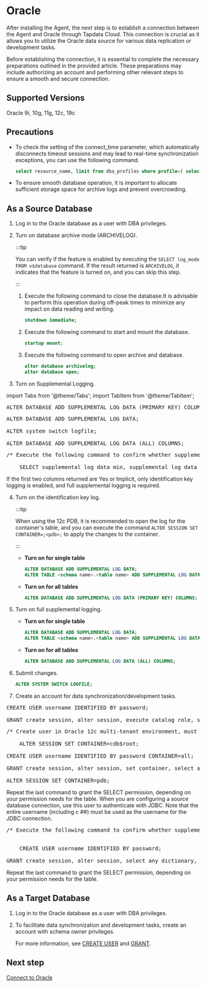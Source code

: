 # Oracle

After installing the Agent, the next step is to establish a connection between the Agent and Oracle through Tapdata Cloud. This connection is crucial as it allows you to utilize the Oracle data source for various data replication or development tasks.

Before establishing the connection, it is essential to complete the necessary preparations outlined in the provided article. These preparations may include authorizing an account and performing other relevant steps to ensure a smooth and secure connection.

## Supported Versions

Oracle 9i, 10g, 11g, 12c, 19c

## Precautions
* To check the setting of the connect_time parameter, which automatically disconnects timeout sessions and may lead to real-time synchronization exceptions, you can use the following command.

   ```sql
   select resource_name, limit from dba_profiles where profile=( select profile from dba_users where username = '<username>');
   ```

* To ensure smooth database operation, it is important to allocate sufficient storage space for archive logs and prevent overcrowding.
## As a Source Database

1. Log in to the Oracle database as a user with DBA privileges.

2. Turn on database archive mode (ARCHIVELOG).

   :::tip

   You can verify if the feature is enabled by executing the `SELECT log_mode FROM v$database` command. If the result returned is `ARCHIVELOG`, it indicates that the feature is turned on, and you can skip this step.

   :::

   1. Execute the following command to close the database.It is advisable to perform this operation during off-peak times to minimize any impact on data reading and writing.

      ```sql
      shutdown immediate;
      ```

   2. Execute the following command to start and mount the database.

      ```sql
      startup mount;
      ```

   3. Execute the following command to open archive and database.

      ```sql
      alter database archivelog;
      alter database open;


3. Turn on Supplemental Logging.

import Tabs from '@theme/Tabs';
import TabItem from '@theme/TabItem';

<Tabs className="unique-tabs">
    <TabItem value="9i" label="Oracle 9i" default>
    <pre>ALTER DATABASE ADD SUPPLEMENTAL LOG DATA (PRIMARY KEY) COLUMNS;</pre>
   </TabItem>
   <TabItem value="10g11g" label="Oracle 10g、11g">
    <pre>ALTER DATABASE ADD SUPPLEMENTAL LOG DATA;<br />
ALTER system switch logfile;<br />
ALTER DATABASE ADD SUPPLEMENTAL LOG DATA (ALL) COLUMNS;</pre>
   </TabItem>
   <TabItem value="12c" label="Oracle 12c">
    <pre>/* Execute the following command to confirm whether supplemental logging is enabled */<br />
    SELECT supplemental_log_data_min, supplemental_log_data_pk, supplemental_log_data_all FROM v$database;
</pre>
<p>If the first two columns returned are Yes or Implicit, only identification key logging is enabled, and full supplemental logging is required. </p>
   </TabItem>
  </Tabs>

4. Turn on the identification key log.

   :::tip

   When using the 12c PDB, it is recommended to open the log for the container's table, and you can execute the command `ALTER SESSION SET CONTAINER=;<pdb>;` to apply the changes to the container.

   :::

   * **Turn on for single table**

      ```sql
      ALTER DATABASE ADD SUPPLEMENTAL LOG DATA;
      ALTER TABLE <schema name>.<table name> ADD SUPPLEMENTAL LOG DATA (PRIMARY KEY) COLUMNS;
      ```

   * **Turn on for all tables**

      ```sql
      ALTER DATABASE ADD SUPPLEMENTAL LOG DATA (PRIMARY KEY) COLUMNS;
      ```

5. Turn on full supplemental logging.

   * **Turn on for single table**

      ```sql
      ALTER DATABASE ADD SUPPLEMENTAL LOG DATA;
      ALTER TABLE <schema name>.<table name> ADD SUPPLEMENTAL LOG DATA (ALL) COLUMNS;
      ```

   * **Turn on for all tables**

      ```sql
      ALTER DATABASE ADD SUPPLEMENTAL LOG DATA (ALL) COLUMNS;
      ```

6. Submit changes.

   ```sql
   ALTER SYSTEM SWITCH LOGFILE;
   ```

7. Create an account for data synchronization/development tasks.

<Tabs className="unique-tabs">
    <TabItem value="account10g11g" label="Oracle 10g&#12289;11g" default>
    <pre>CREATE USER username IDENTIFIED BY password;<br />
GRANT create session, alter session, execute_catalog_role, select any dictionary, select any transaction, select any table, create any table, create any index, unlimited tablespace to user name;</pre>
   </TabItem>
   <TabItem value="account12c-m" label="Oracle 12c（Multi-tenant Mode）">
    <pre>/* Create user in Oracle 12c multi-tenant environment, must be created in cdb, and the naming convention is c##name */<br />
    ALTER SESSION SET CONTAINER=cdb$root;<br />
CREATE USER username IDENTIFIED BY password CONTAINER=all;<br />
GRANT create session, alter session, set container, select any dictionary, select any transaction, logmining, execute_catalog_role, create any table, create any index, unlimited tablespace TO username CONTAINER=all;<br />
ALTER SESSION SET CONTAINER=pdb;</pre>
    <p>Repeat the last command to grant the SELECT permission, depending on your permission needs for the table. When you are configuring a source database connection, use this user to authenticate with JDBC. Note that the entire username (including c ##) must be used as the username for the JDBC connection. </p>
   </TabItem>
   <TabItem value="account12c-s" label="Oracle 12c（Standard Mode）">
    <pre>/* Execute the following command to confirm whether supplemental logging is enabled */
<br />
    CREATE USER username IDENTIFIED BY password;<br />
GRANT create session, alter session, select any dictionary, select any transaction, logmining, execute_catalog_role, create any table, create any index, unlimited tablespace TO username;
</pre>

<p>Repeat the last command to grant the SELECT permission, depending on your permission needs for the table. </p>
   </TabItem>
  </Tabs>



## As a Target Database
1. Log in to the Oracle database as a user with DBA privileges.

2. To facilitate data  synchronization and development tasks, create an account with schema owner privileges.

   For more information, see [CREATE USER](https://docs.oracle.com/cd/B19306_01/server.102/b14200/statements_8003.htm) and [GRANT](https://docs.oracle.com/cd/B19306_01/server.102/b14200/statements_9013.htm).



## Next step

[Connect to Oracle](../../../user-guide/connect-database/certified/connect-oracle)



